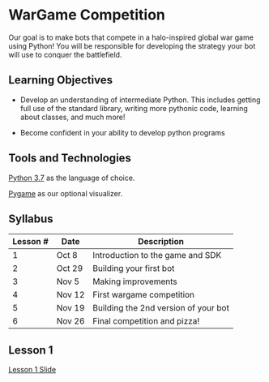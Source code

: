 # WarGame Competition
Our goal is to make bots that compete in a halo-inspired global war game using Python! You will be responsible for developing the strategy your bot will use to conquer the battlefield.

## Learning Objectives

- Develop an understanding of intermediate Python. This includes getting full use of the standard library, writing more pythonic code, learning about classes, and much more!

- Become confident in your ability to develop python programs

## Tools and Technologies

[Python 3.7](https://www.python.org/downloads/) as the language of choice.

[Pygame](https://www.pygame.org/wiki/GettingStarted/) as our optional visualizer.


## Syllabus

Lesson # | Date | Description
--|--|--
1 | Oct 8  | Introduction to the game and SDK
2 | Oct 29 | Building your first bot
3 | Nov 5  | Making improvements
4 | Nov 12 | First wargame competition
5 | Nov 19 | Building the 2nd version of your bot
6 | Nov 26 | Final competition and pizza!

## Lesson 1

[Lesson 1 Slide](https://docs.google.com/presentation/d/1JaSLQaqDy9lpNd4bHPm-g_9DwP3s-mNK-nmlz7Adhjc/edit?usp=sharing)
